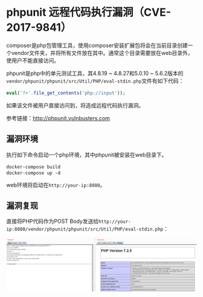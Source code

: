 # phpunit 远程代码执行漏洞（CVE-2017-9841）

composer是php包管理工具，使用composer安装扩展包将会在当前目录创建一个vendor文件夹，并将所有文件放在其中。通常这个目录需要放在web目录外，使用户不能直接访问。

phpunit是php中的单元测试工具，其4.8.19 ~ 4.8.27和5.0.10 ~ 5.6.2版本的`vendor/phpunit/phpunit/src/Util/PHP/eval-stdin.php`文件有如下代码：

```php
eval('?>'.file_get_contents('php://input'));
```

如果该文件被用户直接访问到，将造成远程代码执行漏洞。

参考链接：http://phpunit.vulnbusters.com

## 漏洞环境

执行如下命令启动一个php环境，其中phpunit被安装在web目录下。

```
docker-compose build
docker-compose up -d
```

web环境将启动在`http://your-ip:8080`。

## 漏洞复现

直接将PHP代码作为POST Body发送给`http://your-ip:8080/vendor/phpunit/phpunit/src/Util/PHP/eval-stdin.php`：

![](1.png)